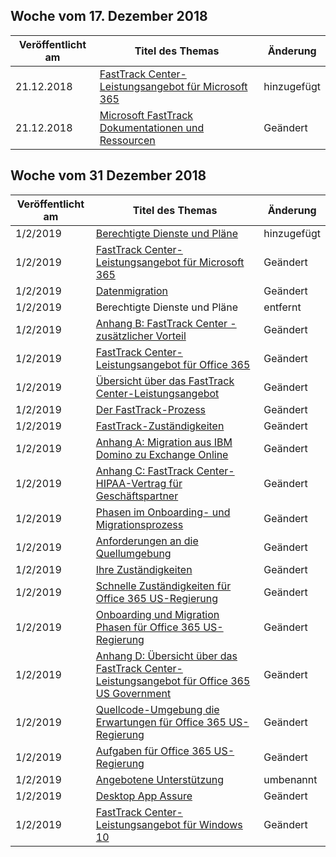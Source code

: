 <!-- This file is generated automatically each week. Changes made to this file will be overwritten.-->




## <a name="week-of-december-17-2018"></a>Woche vom 17. Dezember 2018


| Veröffentlicht am |Titel des Themas | Änderung |
|------|------------|--------|
| 21.12.2018 | [FastTrack Center-Leistungsangebot für Microsoft 365](/FastTrack/m365-fasttrack-benefit-overview) | hinzugefügt |
| 21.12.2018 | [Microsoft FastTrack Dokumentationen und Ressourcen](/FastTrack/index) | Geändert |


## <a name="week-of-december-31-2018"></a>Woche vom 31 Dezember 2018


| Veröffentlicht am |Titel des Themas | Änderung |
|------|------------|--------|
| 1/2/2019 | [Berechtigte Dienste und Pläne](/FastTrack/m365-eligible-services-and-plans) | hinzugefügt |
| 1/2/2019 | [FastTrack Center-Leistungsangebot für Microsoft 365](/FastTrack/m365-fasttrack-benefit-overview) | Geändert |
| 1/2/2019 | [Datenmigration](/FastTrack/o365-data-migration) | Geändert |
| 1/2/2019 | Berechtigte Dienste und Pläne | entfernt |
| 1/2/2019 | [Anhang B: FastTrack Center - zusätzlicher Vorteil](/FastTrack/o365-fasttrack-additional-benefits) | Geändert |
| 1/2/2019 | [FastTrack Center-Leistungsangebot für Office 365](/FastTrack/o365-fasttrack-benefit-for-office-365) | Geändert |
| 1/2/2019 | [Übersicht über das FastTrack Center-Leistungsangebot](/FastTrack/o365-fasttrack-benefit-overview) | Geändert |
| 1/2/2019 | [Der FastTrack-Prozess](/FastTrack/o365-fasttrack-process) | Geändert |
| 1/2/2019 | [FastTrack-Zuständigkeiten](/FastTrack/o365-fasttrack-responsibilities) | Geändert |
| 1/2/2019 | [Anhang A: Migration aus IBM Domino zu Exchange Online](/FastTrack/o365-from-ibm-domino-to-exchange-online) | Geändert |
| 1/2/2019 | [Anhang C: FastTrack Center-HIPAA-Vertrag für Geschäftspartner](/FastTrack/o365-hipaa-business-associate-agreement) | Geändert |
| 1/2/2019 | [Phasen im Onboarding- und Migrationsprozess](/FastTrack/o365-onboarding-and-migration) | Geändert |
| 1/2/2019 | [Anforderungen an die Quellumgebung](/FastTrack/o365-source-environment-expectations) | Geändert |
| 1/2/2019 | [Ihre Zuständigkeiten](/FastTrack/o365-your-responsibilities) | Geändert |
| 1/2/2019 | [Schnelle Zuständigkeiten für Office 365 US-Regierung](/FastTrack/us-gov-appendix-fasttrack-responsibilities) | Geändert |
| 1/2/2019 | [Onboarding und Migration Phasen für Office 365 US-Regierung](/FastTrack/us-gov-appendix-onboarding-and-migration) | Geändert |
| 1/2/2019 | [Anhang D: Übersicht über das FastTrack Center-Leistungsangebot für Office 365 US Government](/FastTrack/us-gov-appendix-overview) | Geändert |
| 1/2/2019 | [Quellcode-Umgebung die Erwartungen für Office 365 US-Regierung](/FastTrack/us-gov-appendix-source-environment-expectations) | Geändert |
| 1/2/2019 | [Aufgaben für Office 365 US-Regierung](/FastTrack/us-gov-appendix-your-responsibilities) | Geändert |
| 1/2/2019 | [Angebotene Unterstützung](/FastTrack/win-10-daa-assistance-offered) | umbenannt |
| 1/2/2019 | [Desktop App Assure](/FastTrack/win-10-desktop-app-assure) | Geändert |
| 1/2/2019 | [FastTrack Center-Leistungsangebot für Windows 10](/FastTrack/win-10-fasttrack-benefit-for-windows-10) | Geändert |
